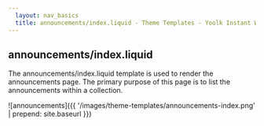 ```yaml
---
  layout: nav_basics
  title: announcements/index.liquid - Theme Templates - Yoolk Instant Website Themes
---
```


<h2 class="section-title">announcements/index.liquid</h2>

The announcements/index.liquid template is used to render the announcements page. The primary purpose of this page is to list the announcements within a collection.

![announcements]({{ '/images/theme-templates/announcements-index.png' | prepend: site.baseurl }})
